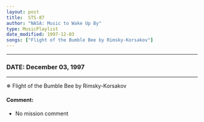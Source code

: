 ```yaml
---
layout: post
title:  STS-87
author: "NASA: Music to Wake Up By"
type: MusicPlaylist
date_modified: 1997-12-03
songs: ["Flight of the Bumble Bee by Rimsky-Korsakov"]
---
```


----
### DATE: December 03, 1997
----
✵ Flight of the Bumble Bee by Rimsky-Korsakov

#### Comment:
* No mission comment



<br/>
<center>
	<a target="_blank"
	   href="https://twitter.com/intent/tweet?hashtags=Space,NASA,Playlist,NASAWakeupCalls,SpaceProgram&text={{ page.author}}, '{{ page.songs.first }}' {{ page.title }}, {{ page.date | date: '%B %d, %Y' }}. {{ site.url }}{{ page.url }} @nasawakeupcalls">
	   <i class="fab fa-twitter" alt="Tweet this page" style="font-size: 1.3em;"></i>
	</a>
	&nbsp; 	<i class="fas fa-user-astronaut" style="font-size: 1.5em;"></i> &nbsp;
    <a type="amzn" search="'Flight of the Bumble Bee by Rimsky-Korsakov'" category="popular music">
        <i class="fab fa-amazon" style="font-size: 1.3em;"></i>
    </a>
</center>
